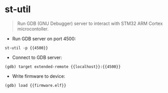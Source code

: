 # st-util

> Run GDB (GNU Debugger) server to interact with STM32 ARM Cortex microcontoller.

- Run GDB server on port 4500:

`st-util -p {{4500}}`

- Connect to GDB server:

`(gdb) target extended-remote {{localhost}}:{{4500}}`

- Write firmware to device:

`(gdb) load {{firmware.elf}}`
